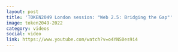```yaml
---
layout: post
title: 'TOKEN2049 London session: "Web 2.5: Bridging the Gap"'
image: token2049-2022
category: videos
social: video
link: https://www.youtube.com/watch?v=o4YNS0es9i4
---
```


